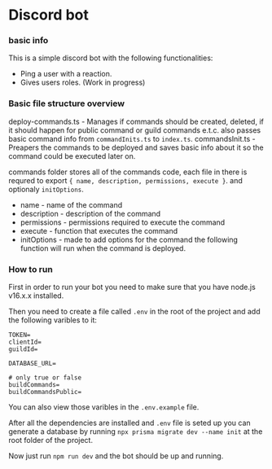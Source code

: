 # Discord bot

### basic info

This is a simple discord bot with the following functionalities:

-   Ping a user with a reaction.
-   Gives users roles. (Work in progress)

### Basic file structure overview

deploy-commands.ts - Manages if commands should be created, deleted, if it should happen for public command or guild commands e.t.c. also passes basic command info from `commandInits.ts` to `index.ts`.
commandsInit.ts - Preapers the commands to be deployed and saves basic info about it so the command could be executed later on.

commands folder stores all of the commands code, each file in there is requred to export `{ name, description, permissions, execute }`. and optionaly `initOptions`.

-   name - name of the command
-   description - description of the command
-   permissions - permissions required to execute the command
-   execute - function that executes the command
-   initOptions - made to add options for the command the following function will run when the command is deployed.

### How to run

First in order to run your bot you need to make sure that you have node.js v16.x.x installed.

Then you need to create a file called `.env` in the root of the project and add the following varibles to it:

```env
TOKEN=
clientId=
guildId=

DATABASE_URL=

# only true or false
buildCommands=
buildCommandsPublic=
```

You can also view those varibles in the `.env.example` file.

After all the dependencies are installed and `.env` file is seted up you can generate a database by running `npx prisma migrate dev --name init` at the root folder of the project.

Now just run `npm run dev` and the bot should be up and running.
